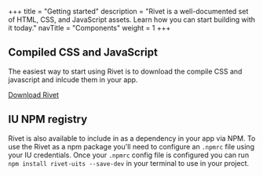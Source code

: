+++
title = "Getting started"
description = "Rivet is a well-documented set of HTML, CSS, and JavaScript assets. Learn how you can start building with it today."
navTitle = "Components"
weight = 1
+++

## Compiled CSS and JavaScript
The easiest way to start using Rivet is to download the compile CSS and javascript and inlcude them in your app.

<a class="button" href="https://github.iu.edu/UITS/rivet/archive/master.zip">Download Rivet</a>

## IU NPM registry
Rivet is also available to include in as a dependency in your app via NPM. To use the Rivet as a npm package you'll need to configure an `.npmrc` file using your IU credentials. Once your `.npmrc` config file is configured you can run `npm install rivet-uits --save-dev` in your terminal to use in your project.